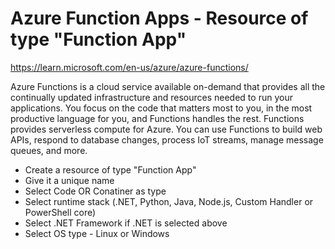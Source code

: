 # Azure Function Apps - Resource of type "Function App"
https://learn.microsoft.com/en-us/azure/azure-functions/

Azure Functions is a cloud service available on-demand that provides all the continually updated infrastructure and resources needed to run your applications. You focus on the code that matters most to you, in the most productive language for you, and Functions handles the rest. Functions provides serverless compute for Azure. You can use Functions to build web APIs, respond to database changes, process IoT streams, manage message queues, and more.

- Create a resource of type "Function App"
- Give it a unique name
- Select Code OR Conatiner as type
- Select runtime stack (.NET, Python, Java, Node.js, Custom Handler or PowerShell core)
- Select .NET Framework if .NET is selected above
- Select OS type - Linux or Windows


